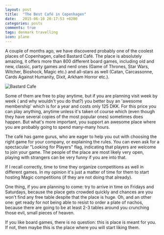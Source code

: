 ```yaml
---
layout: post
title:  "The Best Café in Copenhagen"
date:   2015-06-10 20:17:53 +0200
categories: posts
comments: true
tags: denmark travelling
icon: plane
---
```

A couple of months ago, we have discovered probably one of the coolest places of Copenhagen, called Bastard Café. The place is absolutely amazing, it offers more than 800 different board games, including old and new, classic, party games and nerd ones (Game of Thrones, Star Wars, Witcher, Bioshock, Magic etc.) and all-stars as well (Catan, Carcassonne, Cards Against Humanity,  Dixit, Arkham Horror etc.).

![Bastard Cafe](http://s3-media2.fl.yelpcdn.com/bphoto/ettbuTZ78I7yB5pn4qczhQ/o.jpg "Bastard Care")

Some of them are free to play anytime, but if you are planning visit week by week ( and why wouldn't you do that?) you better buy an 'awesome membership' which is for a year and costs only 125 DKK. For this price you can play anything, anytime unless it's taken of course which (even though they have several copies of the most popular ones)  sometimes does happen. But what's more important, you support an awesome place where you are probably going to spend many-many hours.

The café has game gurus, who are eager to help you out with choosing the right game for your company, or explaining the rules. You can even ask for a spectacular  "Looking for Players" flag, indicating that players are welcome to join your game. The people of the place are most likely very open, playing with strangers can be very funny if you are into that.

If I recall correctly, time to time they organize competitions as well in different games. In my opinion it's just a matter of time for them to start hosting Magic competitions (if they are not doing that already).

One thing, if you are planning to come: try to arrive in time on Fridays and Saturdays, because the place gets crowded quickly and chances are you won't find any free table despite that the place is huge. Oh, and an other one: get ready for not being able to resist to order a plate of nachos, because there are going to be at least 2-3 tables around you crunching those evil, small pieces of heaven.

If you like board games, there is no question: this is place is meant for you. If not, then maybe this is the place where you will  start liking them.